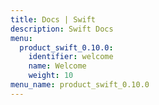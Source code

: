 ```yaml
---
title: Docs | Swift
description: Swift Docs
menu:
  product_swift_0.10.0:
    identifier: welcome
    name: Welcome
    weight: 10
menu_name: product_swift_0.10.0
---
```


